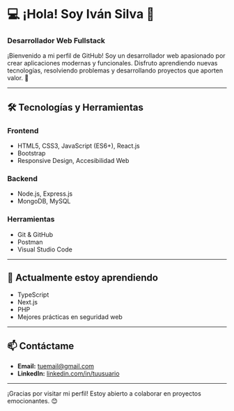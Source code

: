 
# 💻 ¡Hola! Soy Iván Silva 👋  
### Desarrollador Web Fullstack  

¡Bienvenido a mi perfil de GitHub! Soy un desarrollador web apasionado por crear aplicaciones modernas y funcionales. Disfruto aprendiendo nuevas tecnologías, resolviendo problemas y desarrollando proyectos que aporten valor. 🚀  

---

## 🛠 Tecnologías y Herramientas  
### Frontend  
- HTML5, CSS3, JavaScript (ES6+), React.js  
- Bootstrap  
- Responsive Design, Accesibilidad Web  

### Backend  
- Node.js, Express.js  
- MongoDB, MySQL  

### Herramientas  
- Git & GitHub  
- Postman  
- Visual Studio Code  

---

## 🌱 Actualmente estoy aprendiendo  
- TypeScript  
- Next.js  
- PHP
- Mejores prácticas en seguridad web

---

## 📫 Contáctame  
- **Email:** [tuemail@gmail.com](mailto:silvaivan280@gmail.com)  
- **LinkedIn:** [linkedin.com/in/tuusuario](https://linkedin.com/in/ivan-silva22) 

---

¡Gracias por visitar mi perfil! Estoy abierto a colaborar en proyectos emocionantes. 😊  


